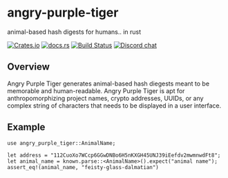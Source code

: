 # angry-purple-tiger

animal-based hash digests for humans.. in rust

[![Crates.io][crates-badge]][crates-url]
[![docs.rs][docs-badge]][docs-url]
[![Build Status][actions-badge]][actions-url]
[![Discord chat][discord-badge]][discord-url]

[crates-badge]: https://img.shields.io/crates/v/angry-purple-tiger.svg
[crates-url]: https://crates.io/crates/angry-purple-tiger
[docs-badge]: https://docs.rs/angry-purple-tiger/badge.svg
[docs-url]: https://docs.rs/angry-purple-tiger/latest/angry-purple-tiger/
[actions-badge]: https://github.com/helium/angry-purple-tiger-rs/workflows/CI/badge.svg
[actions-url]: https://github.com/helium/angry-purple-tiger-rs/actions?query=workflow%3ACI+branch%3Amain
[discord-badge]: https://img.shields.io/discord/500028886025895936.svg?logo=discord&style=flat-square
[discord-url]: https://discord.gg/helium

## Overview

Angry Purple Tiger generates animal-based hash diegests meant to be memorable
and human-readable. Angry Purple Tiger is apt for anthropomorphizing project
names, crypto addresses, UUIDs, or any complex string of characters that needs
to be displayed in a user interface.

## Example

```rust,no-run
use angry_purple_tiger::AnimalName;

let address = "112CuoXo7WCcp6GGwDNBo6H5nKXGH45UNJ39iEefdv2mwmnwdFt8";
let animal_name = known.parse::<AnimalName>().expect("animal name");
assert_eq!(animal_name, "feisty-glass-dalmatian")
```
